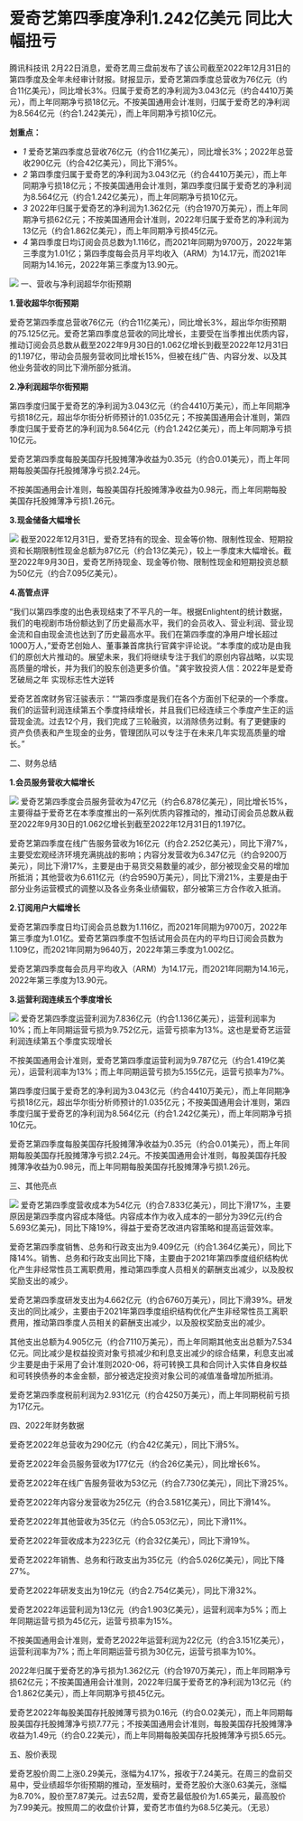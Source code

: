 # 爱奇艺第四季度净利1.242亿美元 同比大幅扭亏

腾讯科技讯
2月22日消息，爱奇艺周三盘前发布了该公司截至2022年12月31日的第四季度及全年未经审计财报。财报显示，爱奇艺第四季度总营收为76亿元（约合11亿美元），同比增长3%。归属于爱奇艺的净利润为3.043亿元（约合4410万美元），而上年同期净亏损18亿元。不按美国通用会计准则，归属于爱奇艺的净利润为8.564亿元（约合1.242美元），而上年同期净亏损10亿元。

**划重点：**

  * _1_ 爱奇艺第四季度总营收76亿元（约合11亿美元），同比增长3%；2022年总营收290亿元（约合42亿美元），同比下滑5%。
  * _2_ 第四季度归属于爱奇艺的净利润为3.043亿元（约合4410万美元），而上年同期净亏损18亿元；不按美国通用会计准则，第四季度归属于爱奇艺的净利润为8.564亿元（约合1.242亿美元），而上年同期净亏损10亿元。
  * _3_ 2022年归属于爱奇艺的净利润为1.362亿元（约合1970万美元），而上年同期净亏损62亿元；不按美国通用会计准则，2022年归属于爱奇艺的净利润为13亿元（约合1.862亿美元），而上年同期净亏损45亿元。
  * _4_ 第四季度日均订阅会员总数为1.116亿，而2021年同期为9700万，2022年第三季度为1.01亿；第四季度每会员月平均收入（ARM）为14.17元，而2021年同期为14.16元，2022年第三季度为13.90元。

![](https://inews.gtimg.com/news_bt/O1sXkNZgEWCX8bIozg1ew5Y-HIKLWp-GTQrBtQ55XDdxsAA/1000)
一、营收与净利润超华尔街预期

**1.营收超华尔街预期**

爱奇艺第四季度总营收76亿元（约合11亿美元），同比增长3%，超出华尔街预期的75.125亿元。爱奇艺第四季度总营收的同比增长，主要受在当季推出优质内容，推动订阅会员总数从截至2022年9月30日的1.062亿增长到截至2022年12月31日的1.197亿，带动会员服务营收同比增长15%，但被在线广告、内容分发、以及其他业务营收的同比下滑所部分抵消。

**2.净利润超华尔街预期**

第四季度归属于爱奇艺的净利润为3.043亿元（约合4410万美元），而上年同期净亏损18亿元，超出华尔街分析师预计的1.035亿元；不按美国通用会计准则，第四季度归属于爱奇艺的净利润为8.564亿元（约合1.242亿美元），而上年同期净亏损10亿元。

爱奇艺第四季度每股美国存托股摊薄净收益为0.35元（约合0.01美元），而上年同期每股美国存托股摊薄净亏损2.24元。

不按美国通用会计准则，每股美国存托股摊薄净收益为0.98元，而上年同期每股美国存托股摊薄净亏损1.26元。

**3.现金储备大幅增长**

![](https://inews.gtimg.com/news_bt/OW39XNIsuUh1ywvo4lJ0o3-VCWgVaETtEIE3mnp9Ir06wAA/1000)
截至2022年12月31日，爱奇艺持有的现金、现金等价物、限制性现金、短期投资和长期限制性现金总额为87亿元（约合13亿美元），较上一季度末大幅增长。截至2022年9月30日，爱奇艺所持现金、现金等价物、限制性现金和短期投资总额为50亿元（约合7.095亿美元）。

**4.高管点评**

“我们以第四季度的出色表现结束了不平凡的一年。根据Enlightent的统计数据，我们的电视剧市场份额达到了历史最高水平，我们的会员收入、营业利润、营业现金流和自由现金流也达到了历史最高水平。我们在第四季度的净用户增长超过1000万人，”爱奇艺创始人、董事兼首席执行官龚宇评论说。“本季度的成功是由我们的原创大片推动的。展望未来，我们将继续专注于我们的原创内容战略，以实现高质量的增长，并为我们的股东创造更多价值。"龚宇致投资人信：2022年是爱奇艺破局之年
实现标志性大逆转

爱奇艺首席财务官汪骏表示：““第四季度是我们在各个方面创下纪录的一个季度。我们的运营利润连续第五个季度持续增长，并且我们已经连续三个季度产生正的运营现金流。过去12个月，我们完成了三轮融资，以消除债务过剩。有了更健康的资产负债表和产生现金的业务，管理团队可以专注于在未来几年实现高质量的增长。”

二、财务总结

**1.会员服务营收大幅增长**

![](https://inews.gtimg.com/news_bt/OG3AE6fFmD6-BUswqYCZjbRsd9qIO_xaU1il5oTI_CVowAA/1000)
爱奇艺第四季度会员服务营收为47亿元（约合6.878亿美元），同比增长15%，主要得益于爱奇艺在本季度推出的一系列优质内容推动的，推动订阅会员总数从截至2022年9月30日的1.062亿增长到截至2022年12月31日的1.197亿。

爱奇艺第四季度在线广告服务营收为16亿元（约合2.252亿美元），同比下滑7%，主要受宏观经济环境充满挑战的影响；内容分发营收为6.347亿元（约合9200万美元），同比下滑17%，主要是由于易货交易数量的减少，部分被现金交易的增加所抵消；其他营收为6.611亿元（约合9590万美元），同比下滑21%，主要是由于部分业务运营模式的调整以及各业务条业绩偏软，部分被第三方合作收入抵消。

**2.订阅用户大幅增长**

爱奇艺第四季度日均订阅会员总数为1.116亿，而2021年同期为9700万，2022年第三季度为1.01亿。爱奇艺第四季度不包括试用会员在内的平均日订阅会员数为1.109亿，而2021年同期为9640万，2022年第三季度为1.002亿。

爱奇艺第四季度每会员月平均收入（ARM）为14.17元，而2021年同期为14.16元，2022年第三季度为13.90元。

**3.运营利润连续五个季度增长**

![](https://inews.gtimg.com/news_bt/OsB0gmpFbQIWTJaaqSyIkpE_LTnZP5Mu7_4D4gZdLyFGUAA/1000)
爱奇艺第四季度运营利润为7.836亿元（约合1.136亿美元），运营利润率为10%；而上年同期运营亏损为9.752亿元，运营亏损率为13%。这也是爱奇艺运营利润连续第五个季度实现增长

不按美国通用会计准则，爱奇艺第四季度运营利润为9.787亿元（约合1.419亿美元），运营利润率为13%；而上年同期运营亏损为5.155亿元，运营亏损率为7%。

第四季度归属于爱奇艺的净利润为3.043亿元（约合4410万美元），而上年同期净亏损18亿元，超出华尔街分析师预计的1.035亿元；不按美国通用会计准则，第四季度归属于爱奇艺的净利润为8.564亿元（约合1.242亿美元），而上年同期净亏损10亿元。

爱奇艺第四季度每股美国存托股摊薄净收益为0.35元（约合0.01美元），而上年同期每股美国存托股摊薄净亏损2.24元。不按美国通用会计准则，每股美国存托股摊薄净收益为0.98元，而上年同期每股美国存托股摊薄净亏损1.26元。

三、其他亮点

![](https://inews.gtimg.com/news_bt/OZKtgVBqFXHza1INKwoAyAcFEN1bJ7BEnjTUxTpJMUdqsAA/1000)
爱奇艺第四季度营收成本为54亿元（约合7.833亿美元），同比下滑17%，主要原因是第四季度内容成本降低。内容成本作为收入成本的一部分为39亿元(约合5.693亿美元)，同比下降19%，得益于爱奇艺改进内容策略和提高运营效率。

爱奇艺第四季度销售、总务和行政支出为9.409亿元（约合1.364亿美元），同比下降14%。销售、总务和行政支出同比下降，主要由于2021年第四季度组织结构优化产生非经常性员工离职费用，推动第四季度人员相关的薪酬支出减少，以及股权奖励支出的减少。

爱奇艺第四季度研发支出为4.662亿元（约合6760万美元），同比下滑39%。研发支出的同比减少，主要由于2021年第四季度组织结构优化产生非经常性员工离职费用，推动第四季度人员相关的薪酬支出减少，以及股权奖励支出的减少。

其他支出总额为4.905亿元（约合7110万美元），而上年同期其他支出总额为7.534亿元。同比减少是权益投资对象亏损减少和利息支出减少的综合结果，利息支出减少主要是由于采用了会计准则2020-06，将可转换工具和合同计入实体自身权益和可转换债券的本金金额，部分被选定投资对象公司的减值准备增加所抵消。

爱奇艺第四季度税前利润为2.931亿元（约合4250万美元），而上年同期税前亏损为17亿元。

四、2022年财务数据

爱奇艺2022年总营收为290亿元（约合42亿美元），同比下滑5%。

爱奇艺2022年会员服务营收为177亿元（约合26亿美元），同比增长6%。

爱奇艺2022年在线广告服务营收为53亿元（约合7.730亿美元），同比下滑25%。

爱奇艺2022年内容分发营收为25亿元（约合3.581亿美元），同比下滑14%。

爱奇艺2022年其他营收为35亿元（约合5.053亿元），同比下滑11%。

爱奇艺2022年营收成本为223亿元（约合32亿美元），同比下滑19%。

爱奇艺2022年销售、总务和行政支出为35亿元（约合5.026亿美元），同比下降27%。

爱奇艺2022年研发支出为19亿元（约合2.754亿美元），同比下滑32%。

爱奇艺2022年运营利润为13亿元（约合1.903亿美元），运营利润率为5%；而上年同期运营亏损为45亿元，运营亏损率为15%。

不按美国通用会计准则，爱奇艺2022年运营利润为22亿元（约合3.151亿美元），运营利润率为7%；而上年同期运营亏损为30亿元，运营亏损率为10%。

2022年归属于爱奇艺的净亏损为1.362亿元（约合1970万美元），而上年同期净亏损62亿元；不按美国通用会计准则，2022年归属于爱奇艺的净利润为13亿元（约合1.862亿美元），而上年同期净亏损45亿元。

爱奇艺2022年每股美国存托股摊薄亏损为0.16元（约合0.02美元），而上年同期每股美国存托股摊薄净亏损7.77元；不按美国通用会计准则，每股美国存托股摊薄净收益为1.49元（约合0.22美元），而上年同期每股美国存托股摊薄净亏损5.65元。

五、股价表现

爱奇艺股价周二上涨0.29美元，涨幅为4.17%，报收于7.24美元。在周三的盘前交易中，受业绩超华尔街预期的推动，至发稿时，爱奇艺股价大涨0.63美元，涨幅为8.70%，股价至7.87美元。过去52周，爱奇艺最低股价为1.65美元，最高股价为7.99美元。按照周二的收盘价计算，爱奇艺市值约为68.5亿美元。（无忌）

